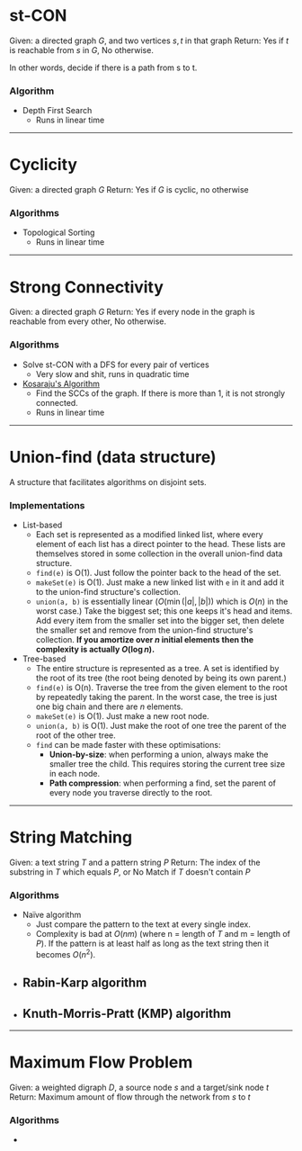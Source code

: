 # st-CON
Given: a directed graph $G$, and two vertices $s, t$ in that graph
Return: Yes if $t$ is reachable from $s$ in $G$, No otherwise.

In other words, decide if there is a path from s to t.
### Algorithm
- Depth First Search
	- Runs in linear time
---
# Cyclicity
Given: a directed graph $G$
Return: Yes if $G$ is cyclic, no otherwise
### Algorithms
- Topological Sorting
	- Runs in linear time
---
# Strong Connectivity
Given: a directed graph $G$
Return: Yes if every node in the graph is reachable from every other, No otherwise.
### Algorithms
- Solve st-CON with a DFS for every pair of vertices
	- Very slow and shit, runs in quadratic time
- [Kosaraju's Algorithm](Strongly%20Connected%20Components.md#Kosaraju's%20Algorithm)
	- Find the SCCs of the graph. If there is more than 1, it is not strongly connected.
	- Runs in linear time
---
# Union-find (data structure)
A structure that facilitates algorithms on disjoint sets.
### Implementations
- List-based
	- Each set is represented as a modified linked list, where every element of each list has a direct pointer to the head. These lists are themselves stored in some collection in the overall union-find data structure.
	- `find(e)` is O(1). Just follow the pointer back to the head of the set.
	- `makeSet(e)` is O(1). Just make a new linked list with `e` in it and add it to the union-find structure's collection.
	- `union(a, b)` is essentially linear ($O(\min(|a|, |b|))$ which is $O(n)$ in the worst case.) Take the biggest set; this one keeps it's head and items. Add every item from the smaller set into the bigger set, then delete the smaller set and remove from the union-find structure's collection. **If you amortize over $n$ initial elements then the complexity is actually $O(\log{n})$.**
- Tree-based
	- The entire structure is represented as a tree. A set is identified by the root of its tree (the root being denoted by being its own parent.)
	- `find(e)` is O(n). Traverse the tree from the given element to the root by repeatedly taking the parent. In the worst case, the tree is just one big chain and there are $n$ elements.
	- `makeSet(e)` is O(1). Just make a new root node.
	- `union(a, b)` is O(1). Just make the root of one tree the parent of the root of the other tree.
	- `find` can be made faster with these optimisations:
		- **Union-by-size**: when performing a union, always make the smaller tree the child. This requires storing the current tree size in each node.
		- **Path compression**: when performing a find, set the parent of every node you traverse directly to the root.
---
# String Matching
Given: a text string $T$ and a pattern string $P$
Return: The index of the substring in $T$ which equals $P$, or No Match if $T$ doesn't contain $P$
### Algorithms
- Naïve algorithm
	- Just compare the pattern to the text at every single index.
	- Complexity is bad at $O(nm)$ (where n = length of $T$ and m = length of $P$). If the pattern is at least half as long as the text string then it becomes $O(n^2)$.
- Rabin-Karp algorithm
	- 
- Knuth-Morris-Pratt (KMP) algorithm
	- 
---
# Maximum Flow Problem
Given: a weighted digraph $D$, a source node $s$ and a target/sink node $t$
Return: Maximum amount of flow through the network from $s$ to $t$

### Algorithms
- 
